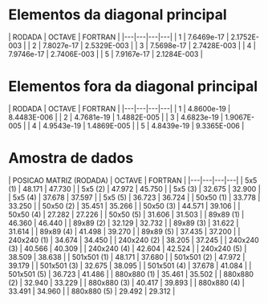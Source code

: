 
# Elementos da diagonal principal

| RODADA | OCTAVE | FORTRAN |
|---|---|---|---|
| 1  | 7.6469e-17 | 2.1752E-003  | 
| 2  | 7.8027e-17 | 2.5329E-003  | 
| 3  | 7.5698e-17 | 2.7428E-003  |
| 4  | 7.9746e-17 | 2.7406E-003  |
| 5  | 7.9167e-17 | 2.1284E-003 |

# Elementos fora da diagonal principal

| RODADA | OCTAVE | FORTRAN |
|---|---|---|---|
| 1  | 4.8600e-19  | 8.4483E-006  | 
| 2  | 4.7681e-19  | 1.4882E-005  | 
| 3  | 4.6823e-19  | 1.9067E-005  | 
| 4  | 4.9543e-19  | 1.4869E-005  | 
| 5  | 4.8439e-19  | 9.3365E-006  |

# Amostra de dados
| POSICAO MATRIZ (RODADA) | OCTAVE | FORTRAN |
|---|---|---|---|
| 5x5 (1)  | 48.171  | 47.730  | 
| 5x5 (2)  | 47.972  | 45.750  | 
| 5x5 (3)  | 32.675  | 32.900  | 
| 5x5 (4)  | 37.678  | 37.597  | 
| 5x5 (5)  | 36.723  | 36.724  |
| 50x50 (1)  | 33.778  | 33.250  | 
| 50x50 (2)  | 35.451  | 35.266  |
| 50x50 (3)  | 44.571  | 39.106  | 
| 50x50 (4)  | 27.282  | 27.226  | 
| 50x50 (5)  | 31.606  | 31.503  |
| 89x89 (1)  | 46.360  | 46.440  | 
| 89x89 (2)  | 32.129  | 32.732  | 
| 89x89 (3)  | 31.622  | 31.614  | 
| 89x89 (4)  | 41.498  | 39.270  | 
| 89x89 (5)  | 37.435  | 37.200  | 
| 240x240 (1)  | 34.674  | 34.450  | 
| 240x240 (2)  | 38.205  | 37.245  | 
| 240x240 (3)  | 40.566  | 40.309  |
| 240x240 (4)  | 42.604  | 42.524  | 
| 240x240 (5)  | 38.509  | 38.638  | 
| 501x501 (1) | 48.171  | 37.680  | 
| 501x501 (2) | 47.972  | 39.179  | 
| 501x501 (3) | 32.675  | 38.095  | 
| 501x501 (4) | 37.678  | 41.084  | 
| 501x501 (5) | 36.723  | 41.486  | 
| 880x880 (1)  | 35.461  | 35.502  | 
| 880x880 (2)  | 32.940  | 33.229  | 
| 880x880 (3)  | 40.417  | 39.893  | 
| 880x880 (4)  | 33.491  | 34.960  | 
| 880x880 (5)  | 29.492  | 29.312  | 
